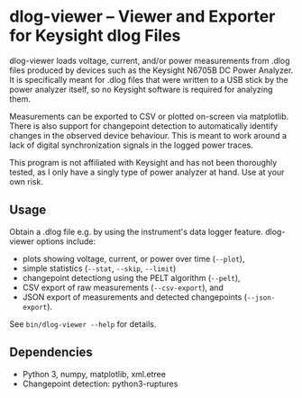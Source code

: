 # dlog-viewer – Viewer and Exporter for Keysight dlog Files

dlog-viewer loads voltage, current, and/or power measurements from .dlog files
produced by devices such as the Keysight N6705B DC Power Analyzer.  It is
specifically meant for .dlog files that were written to a USB stick by the
power analyzer itself, so no Keysight software is required for analyzing them.

Measurements can be exported to CSV or plotted on-screen via matplotlib.  There
is also support for changepoint detection to automatically identify changes in
the observed device behaviour. This is meant to work around a lack of digital
synchronization signals in the logged power traces.

This program is not affiliated with Keysight and has not been thoroughly tested, as I only have a singly type of power analyzer at hand.
Use at your own risk.

## Usage

Obtain a .dlog file e.g. by using the instrument's data logger feature.
dlog-viewer options include:

* plots showing voltage, current, or power over time (`--plot`),
* simple statistics (`--stat`, `--skip`, `--limit`)
* changepoint detectiong using the PELT algorithm (`--pelt`),
* CSV export of raw measurements (`--csv-export`), and
* JSON export of measurements and detected changepoints (`--json-export`).

See `bin/dlog-viewer --help` for details.

## Dependencies

* Python 3, numpy, matplotlib, xml.etree
* Changepoint detection: python3-ruptures
